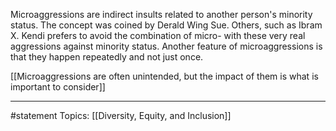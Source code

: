 Microaggressions are indirect insults related to another person's minority status. The concept was coined by Derald Wing Sue. Others, such as Ibram X. Kendi prefers to avoid the combination of micro- with these very real aggressions against minority status. Another feature of microaggressions is that they happen repeatedly and not just once.

[[Microaggressions are often unintended, but the impact of them is what is important to consider]]
* * *
#statement Topics: [[Diversity, Equity, and Inclusion]]
